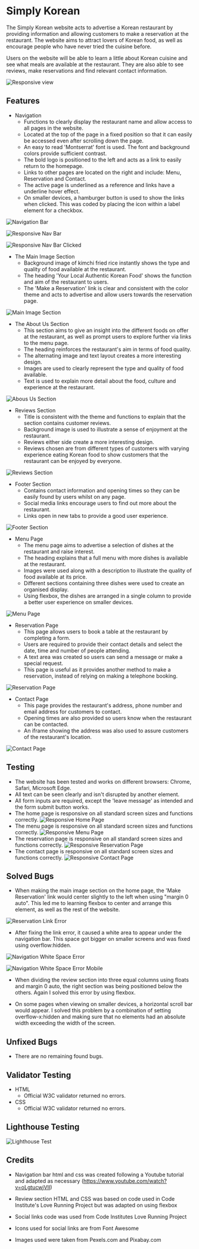 # Simply Korean
The Simply Korean website acts to advertise a Korean restaurant by providing information and allowing customers to make a reservation at the restaurant. The website aims to attract lovers of Korean food, as well as encourage people who have never tried the cuisine before. 

Users on the website will be able to learn a little about Korean cuisine and see what meals are available at the restaurant. They are also able to see reviews, make reservations and find relevant contact information.

![Responsive view](/assets/images/responsive.jpg)

## Features
- Navigation
  - Functions to clearly display the restaurant name and allow access to all pages in the website.
  - Located at the top of the page in a fixed position so that it can easily be accessed even after scrolling down the page.
  - An easy to read 'Montserrat' font is used. The font and background colors provide sufficient contrast.
  - The bold logo is positioned to the left and acts as a link to easily return to the homepage.
  - Links to other pages are located on the right and include: Menu, Reservation and Contact.
  - The active page is underlined as a reference and links have a underline hover effect.
  - On smaller devices, a hamburger button is used to show the links when clicked. This was coded by placing the icon within a label element for a checkbox.

![Navigation Bar](/assets/images/navigation.jpg)

![Responsive Nav Bar](/assets/images/responsive-navigation.png)

![Responsive Nav Bar Clicked](/assets/images/responsive-nav-clicked.png)

- The Main Image Section
    - Background image of kimchi fried rice instantly shows the type and quality of food available at the restaurant.
    - The heading 'Your Local Authentic Korean Food' shows the function and aim of the restaurant to users.
    - The 'Make a Reservation' link is clear and consistent with the color theme and acts to advertise and allow users towards the reservation page.

![Main Image Section](/assets/images/main-section.jpg)

- The About Us Section
    - This section aims to give an insight into the different foods on offer at the restaurant, as well as prompt users to explore further via links to the menu page.
    - The heading reinforces the restaurant's aim in terms of food quality.
    - The alternating image and text layout creates a more interesting design.
    - Images are used to clearly represent the type and quality of food available.
    - Text is used to explain more detail about the food, culture and experience at the restaurant.

![Abous Us Section](/assets/images/about-section.png)

- Reviews Section
    - Title is consistent with the theme and functions to explain that the section contains customer reviews.
    - Background image is used to illustrate a sense of enjoyment at the restaurant.
    - Reviews either side create a more interesting design.
    - Reviews chosen are from different types of customers with varying experience eating Korean food to show customers that the restaurant can be enjoyed by everyone.

![Reviews Section](/assets/images/review-section.jpg)

- Footer Section
    - Contains contact information and opening times so they can be easily found by users whilst on any page.
    - Social media links encourage users to find out more about the restaurant.
    - Links open in new tabs to provide a good user experience.

![Footer Section](/assets/images/footer.jpg)

- Menu Page
    - The menu page aims to advertise a selection of dishes at the restaurant and raise interest.
    - The heading explains that a full menu with more dishes is available at the restaurant.
    - Images were used along with a description to illustrate the quality of food available at its price.
    - Different sections containing three dishes were used to create an organised display.
    - Using flexbox, the dishes are arranged in a single column to provide a better user experience on smaller devices.

![Menu Page](/assets/images/menu.png)

- Reservation Page
    - This page allows users to book a table at the restaurant by completing a form.
    - Users are required to provide their contact details and select the date, time and number of people attending.
    - A text area was created so users can send a message or make a special request.
    - This page is useful as it provides another method to make a reservation, instead of relying on making a telephone booking.

![Reservation Page](/assets/images/form.png)

- Contact Page
    - This page provides the restaurant's address, phone number and email address for customers to contact.
    - Opening times are also provided so users know when the restaurant can be contacted.
    - An iframe showing the address was also used to assure customers of the restaurant's location.

![Contact Page](/assets/images/contact.png)

## Testing

- The website has been tested and works on different browsers: Chrome, Safari, Microsoft Edge.
- All text can be seen clearly and isn't disrupted by another element.
- All form inputs are required, except the 'leave message' as intended and the form submit button works.
- The home page is responsive on all standard screen sizes and functions correctly.
![Responsive Home Page](/assets/images/responsive.jpg)
- The menu page is responsive on all standard screen sizes and functions correctly.
![Responsive Menu Page](/assets/images/responsive-menu.jpg)
- The reservation page is responsive on all standard screen sizes and functions correctly.
![Responsive Reservation Page](/assets/images/responsive-reservation.jpg)
- The contact page is responsive on all standard screen sizes and functions correctly.
![Responsive Contact Page](/assets/images/responsive-contact.jpg)

## Solved Bugs

- When making the main image section on the home page, the 'Make Reservation' link would center slightly to the left when using "margin 0 auto". This led me to learning flexbox to center and arrange this element, as well as the rest of the website.

![Reservation Link Error](/assets/images/reservation-error.png)

- After fixing the link error, it caused a white area to appear under the navigation bar. This space got bigger on smaller screens and was fixed using overflow:hidden.

![Navigation White Space Error](/assets/images/nav-error.png)

![Navigation White Space Error Mobile](/assets/images/nav-error-mob.png)

- When dividing the review section into three equal columns using floats and margin 0 auto, the right section was being positioned below the others. Again I solved this error by using flexbox.

- On some pages when viewing on smaller devices, a horizontal scroll bar would appear. I solved this problem by a combination of setting overflow-x:hidden and making sure that no elements had an absolute width exceeding the width of the screen.

## Unfixed Bugs

- There are no remaining found bugs.

## Validator Testing

- HTML
    - Official W3C validator returned no errors.
- CSS
    - Official W3C validator returned no errors.

## Lighthouse Testing

![Lighthouse Test](/assets/images/lighthouse.png)

## Credits

- Navigation bar html and css was created following a Youtube tutorial and adapted as necessary 
(https://www.youtube.com/watch?v=oLgtucwjVII)

- Review section HTML and CSS was based on code used in Code Institute's Love Running Project but was adapted on using flexbox

- Social links code was used from Code Institutes Love Running Project

- Icons used for social links are from Font Awesome

- Images used were taken from Pexels.com and Pixabay.com